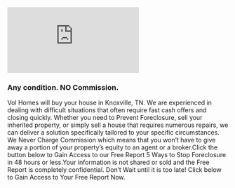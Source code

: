 <iframe src="https://www.youtube.com/embed/e8dVFNjM_JQ" frameborder="0" allowfullscreen></iframe>

### Any condition. NO Commission.

Vol Homes will buy your house in Knoxville, TN. We are experienced in dealing with difficult situations that often require fast cash offers and closing quickly. Whether you need to Prevent Foreclosure, sell your inherited property, or simply sell a house that requires numerous repairs, we can deliver a solution specifically tailored to your specific circumstances. We Never Charge Commission which means that you won’t have to give away a portion of your property’s equity to an agent or a broker.Click the button below to Gain Access to our Free Report 5 Ways to Stop Foreclosure in 48 hours or less.Your information is not shared or sold and the Free Report is completely confidential. Don’t Wait until it is too late! Click below to Gain Access to Your Free Report Now.
